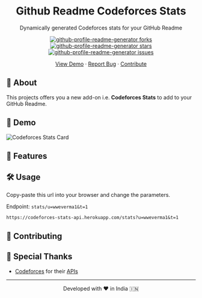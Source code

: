 <h1 align="center">
    Github Readme Codeforces Stats
</h1>
<p align="center">
  Dynamically generated Codeforces stats for your GitHub Readme
</p>
<p align="center">
  <a href="https://github.com/wweverma1/github-readme-codeforces-stats/fork" target="blank">
    <img src="https://img.shields.io/github/forks/wweverma1/github-readme-codeforces-stats?style=flat-square" alt="github-profile-readme-generator forks"/>
  </a>
  <a href="https://github.com/wweverma1/github-readme-codeforces-stats/stargazers" target="blank">
    <img src="https://img.shields.io/github/stars/wweverma1/github-readme-codeforces-stats?style=flat-square" alt="github-profile-readme-generator stars"/>
  </a>
  <a href="https://github.com/wweverma1/github-readme-codeforces-stats/issues" target="blank">
    <img src="https://img.shields.io/github/issues/wweverma1/github-readme-codeforces-stats?style=flat-square" alt="github-profile-readme-generator issues"/>
  </a>
</p>
<p align="center">
  <a href="#">View Demo</a>
  ·
  <a href="https://github.com/wweverma1/github-readme-codeforces-stats/issues/new/choose">Report Bug</a>
  ·
  <a href="#">Contribute</a>
</p>

## 🌟 About
This projects offers you a new add-on i.e. **Codeforces Stats** to add to your GitHub Readme.

## 🚀 Demo

![Codeforces Stats Card](https://codeforces-stats-api.herokuapp.com/stats?username=wweverma1&theme=1)

## 🧐 Features

## 🛠️ Usage

Copy-paste this url into your browser and change the parameters.

Endpoint: `stats/u=wweverma1&t=1`

```md
https://codeforces-stats-api.herokuapp.com/stats?u=wweverma1&t=1
```

## 🍰 Contributing

## 🙏 Special Thanks
- [Codeforces](https://codeforces.com/) for their [APIs](https://codeforces.com/apiHelp)

<hr>
<p align="center">
Developed with ❤️ in India 🇮🇳 
</p>
